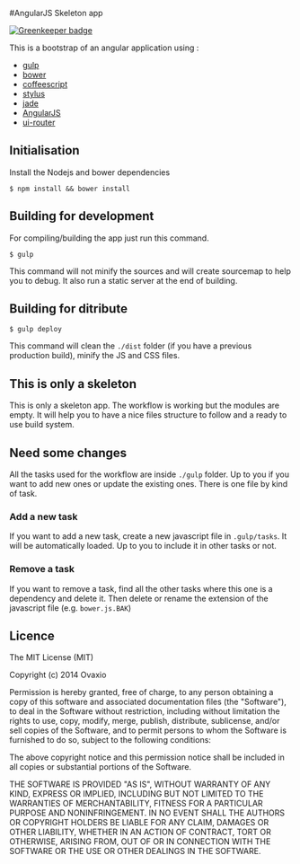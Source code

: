#AngularJS Skeleton app

[![Greenkeeper badge](https://badges.greenkeeper.io/ovaxio/angular-skeleton-app.svg)](https://greenkeeper.io/)

This is a bootstrap of an angular application using :
+ [gulp](https://github.com/gulpjs/gulp)
+ [bower](https://github.com/bower/bower)
+ [coffeescript](https://github.com/jashkenas/coffeescript)
+ [stylus](https://github.com/LearnBoost/stylus)
+ [jade](https://github.com/visionmedia/jade)
+ [AngularJS](https://github.com/angular/angular.js)
+ [ui-router](https://github.com/angular-ui/ui-router)

## Initialisation
Install the Nodejs and bower dependencies

    $ npm install && bower install

## Building for development
For compiling/building the app just run this command.
    
    $ gulp

This command will not minify the sources and will create sourcemap to help you to debug. It also run a static server at the end of building.

## Building for ditribute

    $ gulp deploy

This command will clean the `./dist` folder (if you have a previous production build), minify the JS and CSS files.

## This is only a skeleton
This is only a skeleton app. The workflow is working but the modules are empty. It will help you to have a nice files structure to follow and a ready to use build system.

## Need some changes
All the tasks used for the workflow are inside `./gulp` folder. Up to you if you want to add new ones or update the existing ones. There is one file by kind of task. 

### Add a new task
If you want to add a new task, create a new javascript file in `.gulp/tasks`. It will be automatically loaded. Up to you to include it in other tasks or not.

### Remove a task
If you want to remove a task, find all the other tasks where this one is a dependency and delete it. Then delete or rename the extension of the javascript file (e.g. `bower.js.BAK`)

## Licence

The MIT License (MIT)

Copyright (c) 2014 Ovaxio

Permission is hereby granted, free of charge, to any person obtaining a copy
of this software and associated documentation files (the "Software"), to deal
in the Software without restriction, including without limitation the rights
to use, copy, modify, merge, publish, distribute, sublicense, and/or sell
copies of the Software, and to permit persons to whom the Software is
furnished to do so, subject to the following conditions:

The above copyright notice and this permission notice shall be included in all
copies or substantial portions of the Software.

THE SOFTWARE IS PROVIDED "AS IS", WITHOUT WARRANTY OF ANY KIND, EXPRESS OR
IMPLIED, INCLUDING BUT NOT LIMITED TO THE WARRANTIES OF MERCHANTABILITY,
FITNESS FOR A PARTICULAR PURPOSE AND NONINFRINGEMENT. IN NO EVENT SHALL THE
AUTHORS OR COPYRIGHT HOLDERS BE LIABLE FOR ANY CLAIM, DAMAGES OR OTHER
LIABILITY, WHETHER IN AN ACTION OF CONTRACT, TORT OR OTHERWISE, ARISING FROM,
OUT OF OR IN CONNECTION WITH THE SOFTWARE OR THE USE OR OTHER DEALINGS IN THE
SOFTWARE.